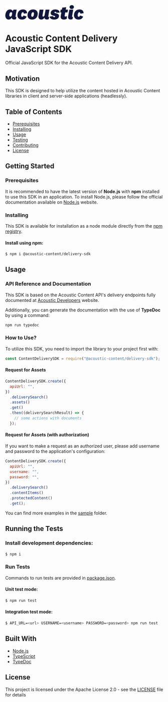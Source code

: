 <img src="acoustic-wordmark.svg" alt="Acoustic" title="Acoustic" width="250"/>

# Acoustic Content Delivery JavaScript SDK

Official JavaScript SDK for the Acoustic Content Delivery API.

## Motivation

This SDK is designed to help utilize the content hosted in Acoustic Content libraries in client and server-side applications (headlessly).

## Table of Contents

- [Prerequisites](#prerequisites)
- [Installing](#installing)
- [Usage](#usage)
- [Testing](#running-the-tests)
- [Contributing](#contributing)
- [License](#license)

## Getting Started

### Prerequisites

It is recommended to have the latest version of **Node.js** with **npm** installed to use this SDK in an application. To install Node.js, please follow the official documentation available on [Node.js](https://nodejs.org/en/) website.

### Installing

This SDK is available for installation as a node module directly from the [npm registry](https://www.npmjs.com/package/@acoustic-content/delivery-sdk).

<!-- If you are unable to access the public npm registry for some reason, you may download this SDK from CDN. Please refer to the instructions described below for both installation methods. -->

#### Install using npm:

```bash
$ npm i @acoustic-content/delivery-sdk
```

<!--
#### Install using CDN:

```html
<script src="https://link_to_the_cdn"></script>
```
-->

## Usage

### API Reference and Documentation

This SDK is based on the Acoustic Content API's delivery endpoints fully documented at [Acoustic Developers](https://developer.goacoustic.com/acoustic-content/reference#introduction) website.

Additionally, you can generate the documentation with the use of **TypeDoc** by using a command:

```bash
npm run typedoc
```

### How to Use?

To utilize this SDK, you need to import the library to your project first with:

```js
const ContentDeliverySDK = require("@acoustic-content/delivery-sdk");
```

#### Request for Assets

```js
ContentDeliverySDK.create({
  apiUrl: "",
})
  .deliverySearch()
  .assets()
  .get()
  .then((deliverySearchResult) => {
    // some actions with documents
  });
```

#### Request for Assets (with authorization)

If you want to make a request as an authorized user, please add username and password to the application's configuration:

```js
ContentDeliverySDK.create({
  apiUrl: "",
  username: "",
  password: "",
})
  .deliverySearch()
  .contentItems()
  .protectedContent()
  .get();
```

You can find more examples in the [sample](https://github.com/acoustic-content-samples/content-delivery-js-sdk/tree/master/sample) folder.

## Running the Tests

### Install development dependencies:

```bash
$ npm i
```

### Run Tests

Commands to run tests are provided in [package.json](package.json).

#### Unit test mode:

```bash
$ npm run test
```

#### Integration test mode:

```bash
$ API_URL=<url> USERNAME=<username> PASSWORD=<password> npm run test
```

## Built With

- [Node.js](https://nodejs.org/en/)
- [TypeScript](https://www.typescriptlang.org/)
- [TypeDoc](https://typedoc.org/)

<!-- ## Contributing

Please read [CONTRIBUTING.md](https://gist.github.com/PurpleBooth/b24679402957c63ec426) for details on our code of conduct, and the process for submitting pull requests to us. -->

## License

This project is licensed under the Apache License 2.0 - see the [LICENSE](LICENSE) file for details
